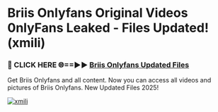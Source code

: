 # Briis Onlyfans Original Videos 0nlyFans Leaked - Files Updated! (xmili)

<h3>🔴 CLICK HERE 🌐==►► <a href="https://tinyurl.com/2m67pmp6" rel="nofollow">Briis Onlyfans Updated Files</a></h3>

Get Briis Onlyfans and all content. Now you can access all videos and pictures of Briis Onlyfans. New Updated Files 2025!

[![xmili](https://i.imgur.com/H4QAA4z.gif)](https://tinyurl.com/2m67pmp6)